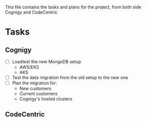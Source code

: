 This file contains the tasks and plans for the project, from both side Cognigy and CodeCentric

# Tasks
## Cognigy

- [ ] Loadtest the new MongoDB setup
  - AWS/EKS
  - AKS
- [ ] Test the data migration from the old setup to the new one
- [ ] Plan the migration for:
  - New customers
  - Current customers
  - Cognigy's hosted clusters

## CodeCentric

